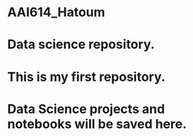 # AAI614_Hatoum
# Data science repository.
# This is my first repository.
# Data Science projects and notebooks will be saved here.

